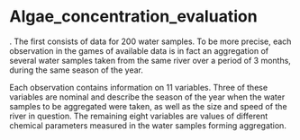 # Algae_concentration_evaluation

. The first consists of data for 200 water samples. To be more precise, each observation in the games of available data is in fact an aggregation of several water samples taken from the same river over a period of 3 months, during the same season of the year.

Each observation contains information on 11 variables. Three of these variables are nominal and describe the season of the year when the water samples to be aggregated were taken, as well as the size and speed of the river in question. The remaining eight variables are values of different chemical parameters measured in the water samples forming aggregation.
